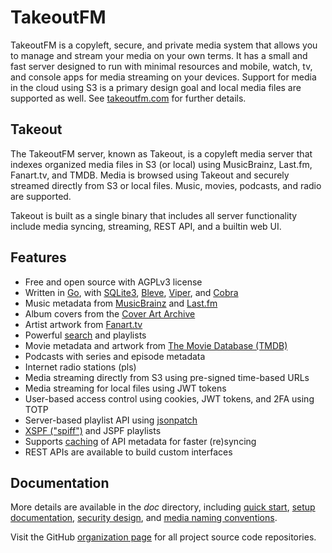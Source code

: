 # TakeoutFM

TakeoutFM is a copyleft, secure, and private media system that allows you to
manage and stream your media on your own terms. It has a small and fast server
designed to run with minimal resources and mobile, watch, tv, and console apps
for media streaming on your devices. Support for media in the cloud using S3 is
a primary design goal and local media files are supported as well. See
[takeoutfm.com](https://takeoutfm.com/) for further details.

## Takeout

The TakeoutFM server, known as Takeout, is a copyleft media server that indexes
organized media files in S3 (or local) using MusicBrainz, Last.fm, Fanart.tv,
and TMDB. Media is browsed using Takeout and securely streamed directly from S3
or local files. Music, movies, podcasts, and radio are supported.

Takeout is built as a single binary that includes all server functionality
include media syncing, streaming, REST API, and a builtin web UI.

## Features

* Free and open source with AGPLv3 license
* Written in [Go](https://go.dev/), with
  [SQLite3](https://sqlite.org/index.html), [Bleve](https://blevesearch.com/),
  [Viper](https://github.com/spf13/viper), and
  [Cobra](https://github.com/spf13/cobra)
* Music metadata from [MusicBrainz](https://musicbrainz.org/) and
  [Last.fm](https://last.fm/)
* Album covers from the [Cover Art Archive](https://coverartarchive.org/)
* Artist artwork from [Fanart.tv](https://fanart.tv/)
* Powerful [search](doc/search.md) and playlists
* Movie metadata and artwork from [The Movie Database (TMDB)](https://www.themoviedb.org/)
* Podcasts with series and episode metadata
* Internet radio stations (pls)
* Media streaming directly from S3 using pre-signed time-based URLs
* Media streaming for local files using JWT tokens
* User-based access control using cookies, JWT tokens, and 2FA using TOTP
* Server-based playlist API using [jsonpatch](http://jsonpatch.com/)
* [XSPF ("spiff")](https://xspf.org/) and JSPF playlists
* Supports [caching](https://github.com/gregjones/httpcache) of API metadata
  for faster (re)syncing
* REST APIs are available to build custom interfaces

## Documentation

More details are available in the *doc* directory, including [quick
start](doc/run.md), [setup documentation](doc/setup.md), [security
design](doc/security.md), and [media naming conventions](doc/bucket.md).

Visit the GitHub [organization page](https://github.com/takeoutfm) for all
project source code repositories.
